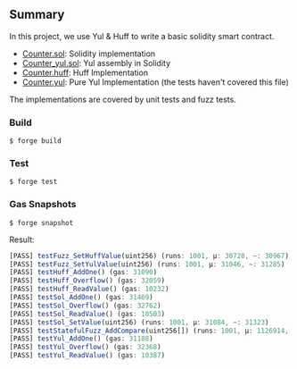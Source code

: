 ## Summary
In this project, we use Yul & Huff to write a basic solidity smart contract.
- [Counter.sol](src/Counter.sol): Solidity implementation
- [Counter_yul.sol](src/Counter_yul.sol): Yul assembly in Solidity
- [Counter.huff](src/Counter.huff): Huff Implementation
- [Counter.yul](src/Counter.yul): Pure Yul Implementation (the tests haven't covered this file)

The implementations are covered by unit tests and fuzz tests.

### Build
```shell
$ forge build
```

### Test

```shell
$ forge test
```

### Gas Snapshots

```shell
$ forge snapshot
```

Result:
```javascript
[PASS] testFuzz_SetHuffValue(uint256) (runs: 1001, μ: 30728, ~: 30967)
[PASS] testFuzz_SetYulValue(uint256) (runs: 1001, μ: 31046, ~: 31285)
[PASS] testHuff_AddOne() (gas: 31090)
[PASS] testHuff_Overflow() (gas: 32059)
[PASS] testHuff_ReadValue() (gas: 10232)
[PASS] testSol_AddOne() (gas: 31469)
[PASS] testSol_Overflow() (gas: 32762)
[PASS] testSol_ReadValue() (gas: 10503)
[PASS] testSol_SetValue(uint256) (runs: 1001, μ: 31084, ~: 31323)
[PASS] testStatefulFuzz_AddCompare(uint256[]) (runs: 1001, μ: 1126914, ~: 1122116)
[PASS] testYul_AddOne() (gas: 31188)
[PASS] testYul_Overflow() (gas: 32368)
[PASS] testYul_ReadValue() (gas: 10387)
```
